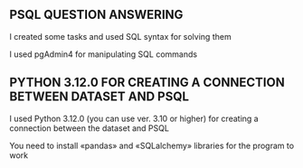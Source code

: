 ## PSQL QUESTION ANSWERING
I created some tasks and used SQL syntax for solving them

I used pgAdmin4 for manipulating SQL commands


## PYTHON 3.12.0 FOR CREATING A CONNECTION BETWEEN DATASET AND PSQL
I used Python 3.12.0 (you can use ver. 3.10 or higher) for creating a connection between the dataset and PSQL

You need to install «pandas» and «SQLalchemy» libraries for the program to work
